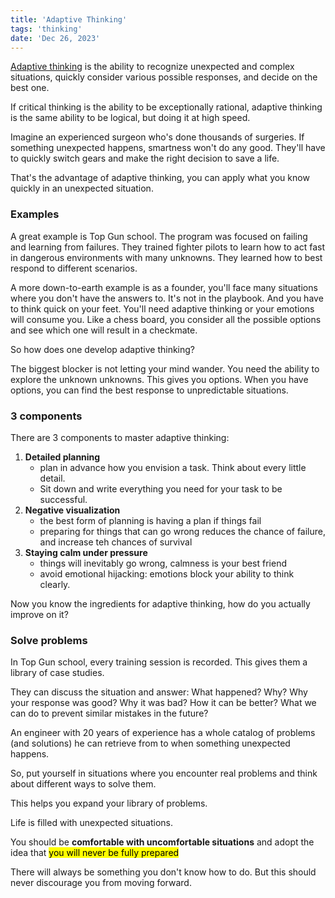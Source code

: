 ```yaml
---
title: 'Adaptive Thinking'
tags: 'thinking'
date: 'Dec 26, 2023'
---
```


[Adaptive thinking](https://durmonski.com/self-improvement/adaptive-thinking/) is the ability to recognize unexpected and complex situations, quickly consider various possible responses, and decide on the best one.

If critical thinking is the ability to be exceptionally rational, adaptive thinking is the same ability to be logical, but doing it at high speed.

Imagine an experienced surgeon who's done thousands of surgeries. If something unexpected happens, smartness won't do any good. They'll have to quickly switch gears and make the right decision to save a life.

That's the advantage of adaptive thinking, you can apply what you know quickly in an unexpected situation.

### Examples

A great example is Top Gun school. The program was focused on failing and learning from failures. They trained fighter pilots to learn how to act fast in dangerous environments with many unknowns. They learned how to best respond to different scenarios.

A more down-to-earth example is as a founder, you'll face many situations where you don't have the answers to. It's not in the playbook. And you have to think quick on your feet. You'll need adaptive thinking or your emotions will consume you. Like a chess board, you consider all the possible options and see which one will result in a checkmate.

So how does one develop adaptive thinking?

The biggest blocker is not letting your mind wander. You need the ability to explore the unknown unknowns. This gives you options. When you have options, you can find the best response to unpredictable situations.

### 3 components

There are 3 components to master adaptive thinking:

1. **Detailed planning**
   - plan in advance how you envision a task. Think about every little detail.
   - Sit down and write everything you need for your task to be successful.
2. **Negative visualization**
   - the best form of planning is having a plan if things fail
   - preparing for things that can go wrong reduces the chance of failure, and increase teh chances of survival
3. **Staying calm under pressure**
   - things will inevitably go wrong, calmness is your best friend
   - avoid emotional hijacking: emotions block your ability to think clearly.

Now you know the ingredients for adaptive thinking, how do you actually improve on it?

### Solve problems

In Top Gun school, every training session is recorded. This gives them a library of case studies.

They can discuss the situation and answer: What happened? Why? Why your response was good? Why it was bad? How it can be better? What we can do to prevent similar mistakes in the future?

An engineer with 20 years of experience has a whole catalog of problems (and solutions) he can retrieve from to when something unexpected happens.

So, put yourself in situations where you encounter real problems and think about different ways to solve them.

This helps you expand your library of problems.

Life is filled with unexpected situations.

You should be **comfortable with uncomfortable situations** and adopt the idea that <mark>you will never be fully prepared</mark>

There will always be something you don't know how to do. But this should never discourage you from moving forward.
